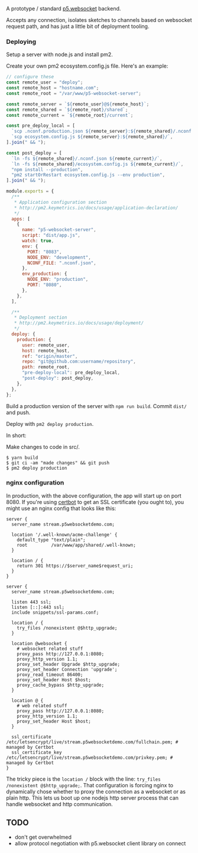 A prototype / standard [p5.websocket](https://github.com/abachman/p5.websocket/) backend.

Accepts any connection, isolates sketches to channels based on websocket request path, and has just a little bit of deployment tooling.

### Deploying

Setup a server with node.js and install pm2.

Create your own pm2 ecosystem.config.js file. Here's an example:

```js
// configure these
const remote_user = "deploy";
const remote_host = "hostname.com";
const remote_root = "/var/www/p5-websocket-server";

const remote_server = `${remote_user}@${remote_host}`;
const remote_shared = `${remote_root}/shared`;
const remote_current = `${remote_root}/current`;

const pre_deploy_local = [
  `scp .nconf.production.json ${remote_server}:${remote_shared}/.nconf.json`,
  `scp ecosystem.config.js ${remote_server}:${remote_shared}/`,
].join(" && ");

const post_deploy = [
  `ln -fs ${remote_shared}/.nconf.json ${remote_current}/`,
  `ln -fs ${remote_shared}/ecosystem.config.js ${remote_current}/`,
  "npm install --production",
  "pm2 startOrRestart ecosystem.config.js --env production",
].join(" && ");

module.exports = {
  /**
   * Application configuration section
   * http://pm2.keymetrics.io/docs/usage/application-declaration/
   */
  apps: [
    {
      name: "p5-websocket-server",
      script: "dist/app.js",
      watch: true,
      env: {
        PORT: "8083",
        NODE_ENV: "development",
        NCONF_FILE: ".nconf.json",
      },
      env_production: {
        NODE_ENV: "production",
        PORT: "8080",
      },
    },
  ],

  /**
   * Deployment section
   * http://pm2.keymetrics.io/docs/usage/deployment/
   */
  deploy: {
    production: {
      user: remote_user,
      host: remote_host,
      ref: "origin/master",
      repo: "git@github.com:username/repository",
      path: remote_root,
      "pre-deploy-local": pre_deploy_local,
      "post-deploy": post_deploy,
    },
  },
};
```

Build a production version of the server with `npm run build`. Commit `dist/` and push.

Deploy with `pm2 deploy production`.

In short:

Make changes to code in src/.

```
$ yarn build
$ git ci -am "made changes" && git push
$ pm2 deploy production
```

### nginx configuration

In production, with the above configuration, the app will start up on port 8080. If you're using [certbot](https://certbot.eff.org/lets-encrypt/ubuntubionic-nginx) to get an SSL certificate (you ought to), you might use an nginx config that looks like this:

```
server {
  server_name stream.p5websocketdemo.com;

  location '/.well-known/acme-challenge' {
    default_type "text/plain";
    root         /var/www/app/shared/.well-known;
  }

  location / {
    return 301 https://$server_name$request_uri;
  }
}

server {
  server_name stream.p5websocketdemo.com;

  listen 443 ssl;
  listen [::]:443 ssl;
  include snippets/ssl-params.conf;

  location / {
    try_files /nonexistent @$http_upgrade;
  }

  location @websocket {
    # websocket related stuff
    proxy_pass http://127.0.0.1:8080;
    proxy_http_version 1.1;
    proxy_set_header Upgrade $http_upgrade;
    proxy_set_header Connection 'upgrade';
    proxy_read_timeout 86400;
    proxy_set_header Host $host;
    proxy_cache_bypass $http_upgrade;
  }

  location @ {
    # web related stuff
    proxy_pass http://127.0.0.1:8080;
    proxy_http_version 1.1;
    proxy_set_header Host $host;
  }

  ssl_certificate /etc/letsencrypt/live/stream.p5websocketdemo.com/fullchain.pem; # managed by Certbot
  ssl_certificate_key /etc/letsencrypt/live/stream.p5websocketdemo.com/privkey.pem; # managed by Certbot
}

```

The tricky piece is the `location /` block with the line: `try_files /nonexistent @$http_upgrade;`. That configuration is forcing nginx to dynamically chose whether to proxy the connection as a websocket or as plain http. This lets us boot up one nodejs http server process that can handle websocket and http communication.

## TODO

- don't get overwhelmed
- allow protocol negotiation with p5.websocket client library on connect
